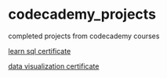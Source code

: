 # codecademy_projects
completed projects from codecademy courses

[learn sql certificate](https://www.codecademy.com/profiles/mokymok/certificates/042a4e5884e3eb6ea1f2a12be6abb851)

[data visualization certificate](https://www.codecademy.com/profiles/mokymok/certificates/5d24b4845808221825fadca1)
